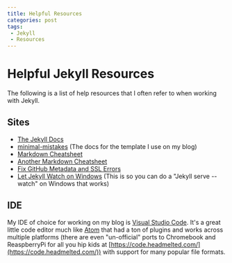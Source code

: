 ```yaml
---
title: Helpful Resources
categories: post
tags:
 - Jekyll
 - Resources
---
```

# Helpful Jekyll Resources
The following is a list of help resources that I often refer to when working with Jekyll.

## Sites
- [The Jekyll Docs](https://jekyllrb.com/docs/home/)
- [minimal-mistakes](https://mmistakes.github.io/minimal-mistakes/docs/quick-start-guide/) (The docs for the template I use on my blog)
- [Markdown Cheatsheet](https://gist.github.com/jonschlinkert/5854601)
- [Another Markdown Cheatsheet](http://nestacms.com/docs/creating-content/markdown-cheat-sheet)
- [Fix GitHub Metadata and SSL Errors](https://www.hieule.info/programming/fix-errors-github-metadata-ssl-certificate-running-jekyll-serve/)
- [Let Jekyll Watch on Windows](https://labs.sverrirs.com/jekyll//5-wdm-gem.html) (This is so you can do a "Jekyll serve --watch" on Windows that works)

## IDE
My IDE of choice for working on my blog is [Visual Studio Code](http://code.visualstudio.com/). 
It's a great little code editor much like [Atom](https://atom.io) that had a ton of plugins and works across multiple 
platforms (there are even "un-official" ports to Chromebook and ReaspberryPi for all you hip kids at [https://code.headmelted.com/](https://code.headmelted.com/)) with support for many 
popular file formats.
